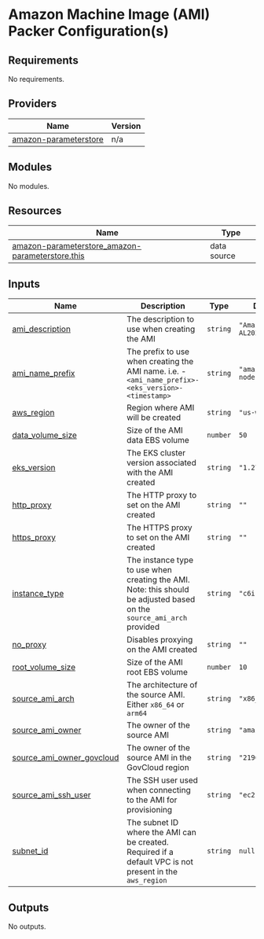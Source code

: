 # Amazon Machine Image (AMI) Packer Configuration(s)

<!-- BEGIN_TF_DOCS -->
## Requirements

No requirements.

## Providers

| Name | Version |
|------|---------|
| <a name="provider_amazon-parameterstore"></a> [amazon-parameterstore](#provider\_amazon-parameterstore) | n/a |

## Modules

No modules.

## Resources

| Name | Type |
|------|------|
| [amazon-parameterstore_amazon-parameterstore.this](https://registry.terraform.io/providers/hashicorp/amazon-parameterstore/latest/docs/data-sources/amazon-parameterstore) | data source |

## Inputs

| Name | Description | Type | Default | Required |
|------|-------------|------|---------|:--------:|
| <a name="input_ami_description"></a> [ami\_description](#input\_ami\_description) | The description to use when creating the AMI | `string` | `"Amazon EKS AL2023 image"` | no |
| <a name="input_ami_name_prefix"></a> [ami\_name\_prefix](#input\_ami\_name\_prefix) | The prefix to use when creating the AMI name. i.e. - `<ami_name_prefix>-<eks_version>-<timestamp>` | `string` | `"amazon-eks-node"` | no |
| <a name="input_aws_region"></a> [aws\_region](#input\_aws\_region) | Region where AMI will be created | `string` | `"us-west-2"` | no |
| <a name="input_data_volume_size"></a> [data\_volume\_size](#input\_data\_volume\_size) | Size of the AMI data EBS volume | `number` | `50` | no |
| <a name="input_eks_version"></a> [eks\_version](#input\_eks\_version) | The EKS cluster version associated with the AMI created | `string` | `"1.27"` | no |
| <a name="input_http_proxy"></a> [http\_proxy](#input\_http\_proxy) | The HTTP proxy to set on the AMI created | `string` | `""` | no |
| <a name="input_https_proxy"></a> [https\_proxy](#input\_https\_proxy) | The HTTPS proxy to set on the AMI created | `string` | `""` | no |
| <a name="input_instance_type"></a> [instance\_type](#input\_instance\_type) | The instance type to use when creating the AMI. Note: this should be adjusted based on the `source_ami_arch` provided | `string` | `"c6i.large"` | no |
| <a name="input_no_proxy"></a> [no\_proxy](#input\_no\_proxy) | Disables proxying on the AMI created | `string` | `""` | no |
| <a name="input_root_volume_size"></a> [root\_volume\_size](#input\_root\_volume\_size) | Size of the AMI root EBS volume | `number` | `10` | no |
| <a name="input_source_ami_arch"></a> [source\_ami\_arch](#input\_source\_ami\_arch) | The architecture of the source AMI. Either `x86_64` or `arm64` | `string` | `"x86_64"` | no |
| <a name="input_source_ami_owner"></a> [source\_ami\_owner](#input\_source\_ami\_owner) | The owner of the source AMI | `string` | `"amazon"` | no |
| <a name="input_source_ami_owner_govcloud"></a> [source\_ami\_owner\_govcloud](#input\_source\_ami\_owner\_govcloud) | The owner of the source AMI in the GovCloud region | `string` | `"219670896067"` | no |
| <a name="input_source_ami_ssh_user"></a> [source\_ami\_ssh\_user](#input\_source\_ami\_ssh\_user) | The SSH user used when connecting to the AMI for provisioning | `string` | `"ec2-user"` | no |
| <a name="input_subnet_id"></a> [subnet\_id](#input\_subnet\_id) | The subnet ID where the AMI can be created. Required if a default VPC is not present in the `aws_region` | `string` | `null` | no |

## Outputs

No outputs.
<!-- END_TF_DOCS -->
